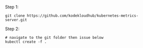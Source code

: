 Step 1:

```
git clone https://github.com/kodekloudhub/kubernetes-metrics-server.git
```

Step 2:
```
# navigate to the git folder then issue below
kubectl create -f .
```
